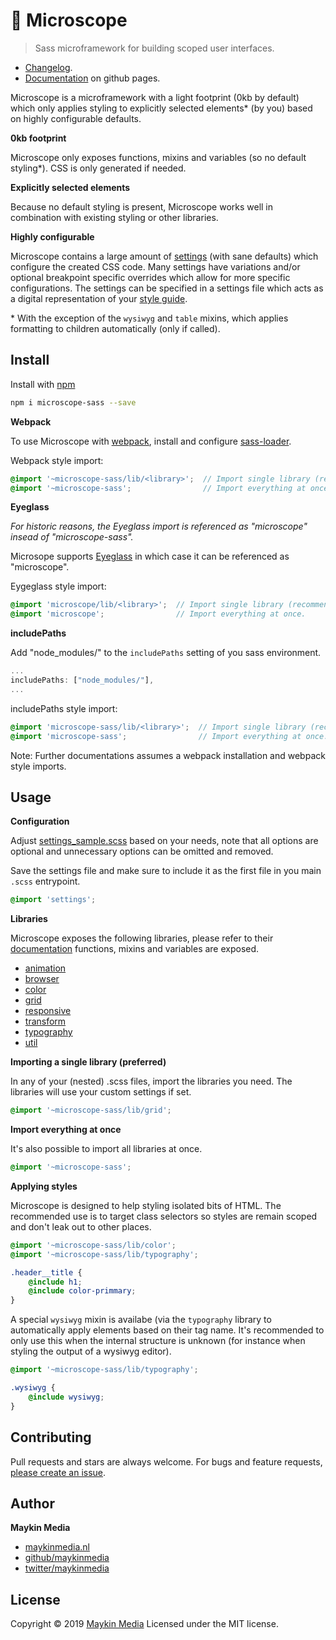 # :microscope: Microscope

> Sass microframework for building scoped user interfaces.
- [Changelog](https://github.com/maykinmedia/microscope-sass/blob/master/CHANGELOG.md).
- [Documentation](https://maykinmedia.github.io/microscope-sass/) on github pages.

Microscope is a microframework with a light footprint (0kb by default) which only applies styling to explicitly selected
elements* (by you) based on highly configurable defaults.

**0kb footprint**

Microscope only exposes functions, mixins and variables (so no default styling*). CSS is only generated if needed.

**Explicitly selected elements**

Because no default styling is present, Microscope works well in combination with existing styling or other libraries.

**Highly configurable**

Microscope contains a large amount of [settings](https://github.com/maykinmedia/microscope-sass/blob/master/_settings-sample.scss)
(with sane defaults) which configure the created CSS code. Many settings have variations and/or optional breakpoint
specific overrides which allow for more specific configurations. The settings can be specified in a settings file which
acts as a digital representation of your [style guide](https://en.wikipedia.org/wiki/Style_guide).

\* With the exception of the `wysiwyg` and `table` mixins, which applies formatting to children automatically (only if
called).

## Install

Install with [npm](https://www.npmjs.com/)

```sh
npm i microscope-sass --save
```

**Webpack**

To use Microscope with [webpack](https://webpack.js.org/), install and configure
[sass-loader](https://webpack.js.org/loaders/sass-loader/).

Webpack style import:

```scss
@import '~microscope-sass/lib/<library>';  // Import single library (recommended).
@import '~microscope-sass';                // Import everything at once.
```

**Eyeglass**

_For historic reasons, the Eyeglass import is referenced as "microscope" insead of "microscope-sass"._

Microsope supports [Eyeglass](https://www.npmjs.com/package/eyeglass) in which case it can be referenced as "microscope".

Eygeglass style import:

```scss
@import 'microscope/lib/<library>';  // Import single library (recommended).
@import 'microscope';                // Import everything at once.
```

**includePaths**

Add "node_modules/" to the `includePaths` setting of you sass environment.

```js
...
includePaths: ["node_modules/"],
...
```

includePaths style import:

```scss
@import 'microscope-sass/lib/<library>';  // Import single library (recommended).
@import 'microscope-sass';                // Import everything at once.
```

Note: Further documentations assumes a webpack installation and webpack style imports.

## Usage

**Configuration**

Adjust [settings_sample.scss](https://github.com/maykinmedia/microscope-sass/blob/master/_settings-sample.scss) based on
your needs, note that all options are optional and unnecessary options can be omitted and removed.

Save the settings file and make sure to include it as the first file in you main `.scss` entrypoint.

```scss
@import 'settings';
```

**Libraries**

Microscope exposes the following libraries, please refer to their [documentation](https://maykinmedia.github.io/microscope-sass/)
functions, mixins and variables are exposed.

- [animation](https://maykinmedia.github.io/microscope-sass/#animation)
- [browser](https://maykinmedia.github.io/microscope-sass/#browser)
- [color](https://maykinmedia.github.io/microscope-sass/#color)
- [grid](https://maykinmedia.github.io/microscope-sass/#grid)
- [responsive](https://maykinmedia.github.io/microscope-sass/#responsive)
- [transform](https://maykinmedia.github.io/microscope-sass/#transform)
- [typography](https://maykinmedia.github.io/microscope-sass/#typography)
- [util](https://maykinmedia.github.io/microscope-sass/#util)

**Importing a single library (preferred)**

In any of your (nested) .scss files, import the libraries you need. The libraries will use your
custom settings if set.

```scss
@import '~microscope-sass/lib/grid';
```

**Import everything at once**

It's also possible to import all libraries at once.

```scss
@import '~microscope-sass';
```

**Applying styles**

Microscope is designed to help styling isolated bits of HTML. The recommended use is to target class
selectors so styles are remain scoped and don't leak out to other places.

```scss
@import '~microscope-sass/lib/color';
@import '~microscope-sass/lib/typography';

.header__title {
    @include h1;
    @include color-primmary;
}
```

A special `wysiwyg` mixin is availabe (via the `typography` library to automatically apply elements
based on their tag name. It's recommended to only use this when the internal structure is unknown
(for instance when styling the output of a wysiwyg editor).


```scss
@import '~microscope-sass/lib/typography';

.wysiwyg {
    @include wysiwyg;
}
```

## Contributing

Pull requests and stars are always welcome. For bugs and feature requests, [please create an issue](https://github.com/maykinmedia/microscope-sass/issues).

## Author

**Maykin Media**

* [maykinmedia.nl](https://www.maykinmedia.nl/)
* [github/maykinmedia](https://github.com/maykinmedia)
* [twitter/maykinmedia](http://twitter.com/maykinmedia)

## License

Copyright © 2019 [Maykin Media](https://www.maykinmedia.nl/)
Licensed under the MIT license.
